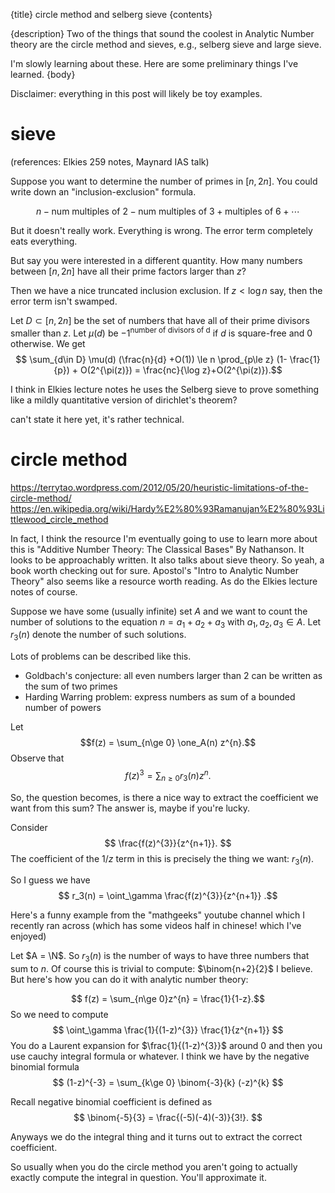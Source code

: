 {title}
circle method and selberg sieve
{contents}

{description}
Two of the things that sound the coolest in Analytic Number
theory are the circle method and sieves, e.g., selberg sieve and
large sieve.

I'm slowly learning about these. 
Here are some preliminary things I've learned.
{body}

Disclaimer: everything in this post will likely be toy examples.

# sieve 

(references: Elkies 259 notes, Maynard IAS talk)

Suppose you want to determine the number of primes in 
$[n,2n]$.
You could write down an "inclusion-exclusion" formula.

$$n - \text{num multiples of 2} - \text{num multiples of 3} +
\text{multiples of 6} + \cdots$$
 
But it doesn't really work.
Everything is wrong.
The error term completely eats everything.

But say you were interested in a different quantity.
How many numbers between $[n,2n]$ have all their prime factors
larger than $z$?

Then we have a nice truncated inclusion exclusion.
If $z<\log n$ say, then the error term isn't swamped. 

Let $D\subset [n,2n]$ be the set of numbers that have all of
their prime divisors smaller than $z$.
Let $\mu(d)$ be $-1^{\text{number of divisors of d}}$ if $d$ is
square-free and $0$ otherwise.
We get 
$$ \sum_{d\in D} \mu(d) (\frac{n}{d} +O(1)) \le n \prod_{p\le z} (1- \frac{1}{p}) + O(2^{\pi(z)}) = \frac{nc}{\log z}+O(2^{\pi(z)}).$$ 

I think in Elkies lecture notes he uses the Selberg sieve to
prove something like a mildly quantitative version of dirichlet's
theorem?

can't state it here yet, it's rather technical.

# circle method

https://terrytao.wordpress.com/2012/05/20/heuristic-limitations-of-the-circle-method/
https://en.wikipedia.org/wiki/Hardy%E2%80%93Ramanujan%E2%80%93Littlewood_circle_method

In fact, I think the resource I'm eventually going to use to
learn more about this is "Additive Number Theory: The Classical
Bases" By Nathanson. It looks to be approachably written. It also
talks about sieve theory. So yeah, a book worth checking out for
sure. Apostol's "Intro to Analytic Number Theory" also seems like
a resource worth reading. As do the Elkies lecture notes of course.

Suppose we have some (usually infinite) set $A$ and we want to
count the number of solutions to the equation $n = a_1+a_2+a_3$
with $a_1,a_2,a_3\in A$.
Let $r_3(n)$ denote the number of such solutions.

Lots of problems can be described like this.

- Goldbach's conjecture: all even numbers larger than 2 can be written as the sum of two primes
- Harding Warring problem: express numbers as sum of a bounded
    number of powers

Let 
$$f(z) = \sum_{n\ge 0} \one_A(n) z^{n}.$$
Observe that 
$$ f(z)^{3} = \sum_{n\ge 0} r_3(n) z^{n}.$$ 

So, the question becomes, is there a nice way to extract the
coefficient we want from this sum?
The answer is, maybe if you're lucky.

Consider
$$ \frac{f(z)^{3}}{z^{n+1}}. $$ 
The coefficient of the $1/z$ term in this is precisely the thing
we want: $r_3(n)$.

So I guess we have
$$ r_3(n) = \oint_\gamma \frac{f(z)^{3}}{z^{n+1}} .$$ 

Here's a funny example from the "mathgeeks" youtube channel which
I recently ran across (which has some videos half in chinese!
which I've enjoyed)

Let $A = \N$.
So $r_3(n)$ is the number of ways to have three numbers that sum
to $n$. Of course this is trivial to compute: $\binom{n+2}{2}$ I
believe.
But here's how you can do it with analytic number theory:

$$ f(z) = \sum_{n\ge 0}z^{n} =  \frac{1}{1-z}.$$ 
So we need to compute
$$ \oint_\gamma \frac{1}{(1-z)^{3}} \frac{1}{z^{n+1}} $$ 
You do a Laurent expansion for $\frac{1}{(1-z)^{3}}$ around $0$
and then you use cauchy integral formula or whatever. 
I think we have by the negative binomial formula
$$ (1-z)^{-3} = \sum_{k\ge 0} \binom{-3}{k} (-z)^{k} $$ 

Recall negative binomial coefficient is defined as 
$$ \binom{-5}{3} = \frac{(-5)(-4)(-3)}{3!}. $$ 

Anyways we do the integral thing and it turns out to extract the
correct coefficient.

So usually when you do the circle method you aren't going to
actually exactly compute the integral in question. You'll
approximate it.

